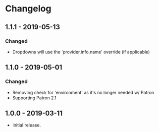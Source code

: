 Changelog
=========

## 1.1.1 - 2019-05-13
### Changed
- Dropdowns will use the 'provider.info.name' override (if applicable)

## 1.1.0 - 2019-05-01
### Changed
- Removing check for 'environment' as it's no longer needed w/ Patron
- Supporting Patron 2.1

## 1.0.0 - 2019-03-11
- Initial release.
